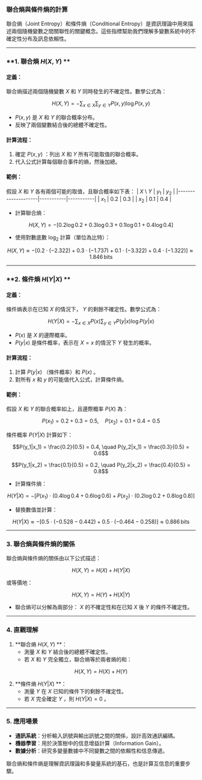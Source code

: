 ### 聯合熵與條件熵的計算

聯合熵（Joint Entropy）和條件熵（Conditional Entropy）是資訊理論中用來描述兩個隨機變數之間關聯性的關鍵概念。這些指標幫助我們理解多變數系統中的不確定性分布及訊息依賴性。

---

### **1. 聯合熵  $`H(X, Y)`$ **

#### 定義：
聯合熵描述兩個隨機變數  $`X`$  和  $`Y`$  同時發生的不確定性。數學公式為：

```math
H(X, Y) = -\sum_{x \in X} \sum_{y \in Y} P(x, y) \log P(x, y)
```

-  $`P(x, y)`$  是  $`X`$  和  $`Y`$  的聯合概率分布。
- 反映了兩個變數結合後的總體不確定性。

#### 計算流程：
1. 確定  $`P(x, y)`$ ：列出  $`X`$  和  $`Y`$  所有可能取值的聯合概率。
2. 代入公式計算每個聯合事件的熵，然後加總。

#### 範例：
假設  $`X`$  和  $`Y`$  各有兩個可能的取值，且聯合概率如下表：
|  $`X`$  \  $`Y`$  |  $`y_1`$  |  $`y_2`$  |
|--------------------|-----------|-----------|
|  $`x_1`$          | 0.2       | 0.3       |
|  $`x_2`$          | 0.1       | 0.4       |

- 計算聯合熵：

```math
H(X, Y) = - \big[ 0.2 \log 0.2 + 0.3 \log 0.3 + 0.1 \log 0.1 + 0.4 \log 0.4 \big]
```

- 使用對數底數  $`\log_2`$  計算（單位為比特）：

```math
H(X, Y) \approx - \big[ 0.2 \cdot (-2.322) + 0.3 \cdot (-1.737) + 0.1 \cdot (-3.322) + 0.4 \cdot (-1.322) \big] \approx 1.846 \, \text{bits}
```


---

### **2. 條件熵  $`H(Y|X)`$ **

#### 定義：
條件熵表示在已知  $`X`$  的情況下， $`Y`$  的剩餘不確定性。數學公式為：

```math
H(Y|X) = -\sum_{x \in X} P(x) \sum_{y \in Y} P(y|x) \log P(y|x)
```

-  $`P(x)`$  是  $`X`$  的邊際概率。
-  $`P(y|x)`$  是條件概率，表示在  $`X = x`$  的情況下  $`Y`$  發生的概率。

#### 計算流程：
1. 計算  $`P(y|x)`$ （條件概率）和  $`P(x)`$ 。
2. 對所有  $`x`$  和  $`y`$  的可能值代入公式，計算條件熵。

#### 範例：
假設  $`X`$  和  $`Y`$  的聯合概率如上，且邊際概率  $`P(X)`$  為：

```math
P(x_1) = 0.2 + 0.3 = 0.5, \quad P(x_2) = 0.1 + 0.4 = 0.5
```

條件概率  $`P(Y|X)`$  計算如下：

```math
P(y_1|x_1) = \frac{0.2}{0.5} = 0.4, \quad P(y_2|x_1) = \frac{0.3}{0.5} = 0.6
```


```math
P(y_1|x_2) = \frac{0.1}{0.5} = 0.2, \quad P(y_2|x_2) = \frac{0.4}{0.5} = 0.8
```

- 計算條件熵：

```math
H(Y|X) = - \big[ P(x_1) \cdot (0.4 \log 0.4 + 0.6 \log 0.6) + P(x_2) \cdot (0.2 \log 0.2 + 0.8 \log 0.8) \big]
```

- 替換數值並計算：

```math
H(Y|X) \approx - \big[ 0.5 \cdot (-0.528 - 0.442) + 0.5 \cdot (-0.464 - 0.258) \big] \approx 0.886 \, \text{bits}
```


---

### **3. 聯合熵與條件熵的關係**

聯合熵與條件熵的關係由以下公式描述：

```math
H(X, Y) = H(X) + H(Y|X)
```

或等價地：

```math
H(X, Y) = H(Y) + H(X|Y)
```

- 聯合熵可以分解為兩部分： $`X`$  的不確定性和在已知  $`X`$  後  $`Y`$  的條件不確定性。

---

### **4. 直觀理解**

1. **聯合熵  $`H(X, Y)`$ **：
   - 測量  $`X`$  和  $`Y`$  結合後的總體不確定性。
   - 若  $`X`$  和  $`Y`$  完全獨立，聯合熵等於兩者熵的和：
     
```math
H(X, Y) = H(X) + H(Y)
```


2. **條件熵  $`H(Y|X)`$ **：
   - 測量  $`Y`$  在  $`X`$  已知的條件下的剩餘不確定性。
   - 若  $`X`$  完全確定  $`Y`$ ，則  $`H(Y|X) = 0`$ 。

---

### **5. 應用場景**

- **通訊系統**：分析輸入訊號與輸出訊號之間的關係，設計高效通訊編碼。
- **機器學習**：用於決策樹中的信息增益計算（Information Gain）。
- **數據分析**：研究多變量數據中不同變數之間的依賴性和信息傳遞。

聯合熵和條件熵是理解資訊理論和多變量系統的基石，也是計算互信息的重要步驟。